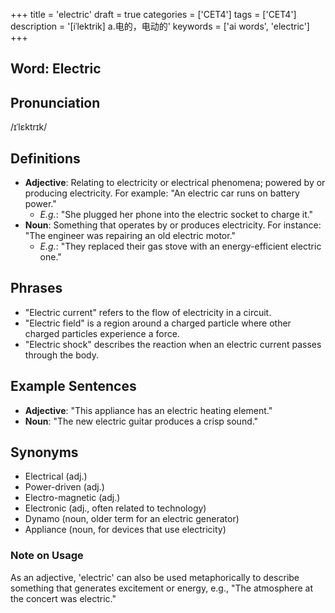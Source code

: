 +++
title = 'electric'
draft = true
categories = ['CET4']
tags = ['CET4']
description = '[iˈlektrik] a.电的，电动的'
keywords = ['ai words', 'electric']
+++

## Word: Electric

## Pronunciation
/ɪˈlɛktrɪk/

## Definitions
- **Adjective**: Relating to electricity or electrical phenomena; powered by or producing electricity. For example: "An electric car runs on battery power."
  - _E.g._: "She plugged her phone into the electric socket to charge it."
- **Noun**: Something that operates by or produces electricity. For instance: "The engineer was repairing an old electric motor."
  - _E.g._: "They replaced their gas stove with an energy-efficient electric one."

## Phrases
- "Electric current" refers to the flow of electricity in a circuit.
- "Electric field" is a region around a charged particle where other charged particles experience a force.
- "Electric shock" describes the reaction when an electric current passes through the body.
  
## Example Sentences
- **Adjective**: "This appliance has an electric heating element."
- **Noun**: "The new electric guitar produces a crisp sound."

## Synonyms
- Electrical (adj.)
- Power-driven (adj.)
- Electro-magnetic (adj.)
- Electronic (adj., often related to technology)
- Dynamo (noun, older term for an electric generator)
- Appliance (noun, for devices that use electricity) 

### Note on Usage
As an adjective, 'electric' can also be used metaphorically to describe something that generates excitement or energy, e.g., "The atmosphere at the concert was electric."
